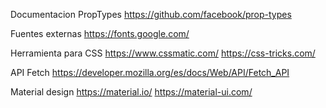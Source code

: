Documentacion PropTypes
https://github.com/facebook/prop-types

Fuentes externas
https://fonts.google.com/

Herramienta para CSS
https://www.cssmatic.com/
https://css-tricks.com/

API Fetch
https://developer.mozilla.org/es/docs/Web/API/Fetch_API

Material design
https://material.io/
https://material-ui.com/
